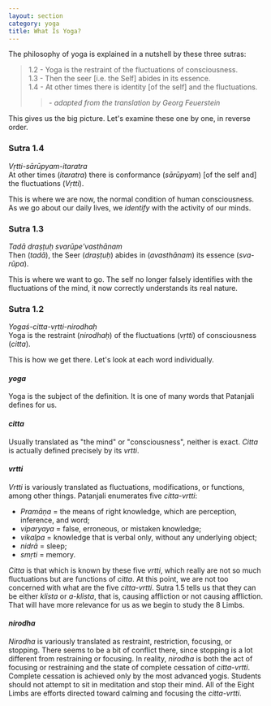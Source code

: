 ```yaml
---
layout: section
category: yoga
title: What Is Yoga?
---
```

The philosophy of yoga is explained in a nutshell by these three sutras:

> 1.2 - Yoga is the restraint of the fluctuations of consciousness.  
1.3 - Then the seer [i.e. the Self] abides in its essence.  
1.4 - At other times there is identity [of the self] and the fluctuations. 
> 
>> *- adapted from the translation by Georg Feuerstein*

This gives us the big picture. Let's examine these one by one, in reverse order.

### Sutra 1.4
*Vṛtti-sārūpyam-itaratra*  
At other times (*itaratra*) there is conformance (*sārūpyam*) [of the self and] the fluctuations (*Vṛtti*).

This is where we are now, the normal condition of human consciousness. As we go about our daily lives, we *identify* with the activity of our minds.

### Sutra 1.3
*Tadā draṣṭuḥ svarūpe'vasthānam*  
Then (*tadā*), the Seer (*draṣṭuḥ*) abides in (*avasthānam*) its essence (*sva-rūpa*).

This is where we want to go. The self no longer falsely identifies with the fluctuations of the mind, it now correctly understands its real nature.

### Sutra 1.2 
*Yogaś-citta-vṛtti-nirodhaḥ*  
Yoga is the restraint (*nirodhaḥ*) of the fluctuations (*vṛtti*) of consciousness (*citta*).

This is how we get there. Let's look at each word individually.

#### *yoga*
Yoga is the subject of the definition. It is one of many words that Patanjali defines for us.

#### *citta*
Usually translated as "the mind" or "consciousness", neither is exact. *Citta* is actually defined precisely by its *vrtti*.

#### *vrtti*
*Vrtti* is variously translated as fluctuations, modifications, or functions, among other things. Patanjali enumerates five *citta-vrtti*: 
- *Pramāṇa* = the means of right knowledge, which are perception, inference, and word;
- *viparyaya* = false, erroneous, or mistaken knowledge;
- *vikalpa* = knowledge that is verbal only, without any underlying object;
- *nidrā* = sleep;
- *smṛti* = memory.

*Citta* is that which is known by these five *vrtti*, which really are not so much fluctuations but are functions of *citta*. At this point, we are not too concerned with what are the five *citta-vrtti*. Sutra 1.5 tells us that they can be either *klista* or *a-klista*, that is, causing affliction or not causing affliction. That will have more relevance for us as we begin to study the 8 Limbs.

#### *nirodha*
*Nirodha* is variously translated as restraint, restriction, focusing, or stopping. There seems to be a bit of conflict there, since stopping is a lot different from restraining or focusing. In reality, *nirodha* is both the act of focusing or restraining and the state of complete cessation of *citta-vrtti*. Complete cessation is achieved only by the most advanced yogis. Students should not attempt to sit in meditation and stop their mind. All of the Eight Limbs are efforts directed toward calming and focusing the *citta-vrtti*.